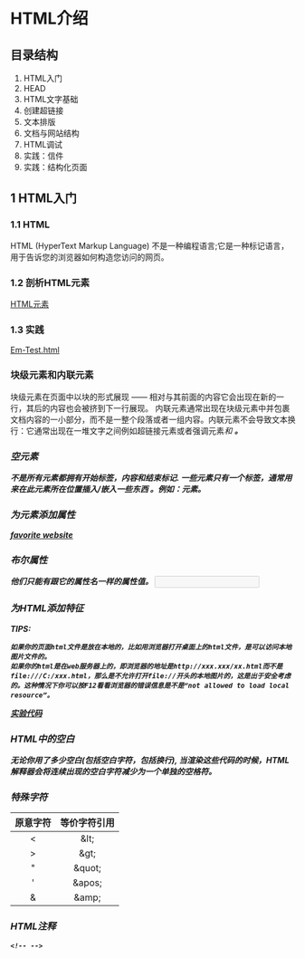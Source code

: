 # HTML介绍

## 目录结构

1. HTML入门
2. HEAD
3. HTML文字基础
4. 创建超链接
5. 文本排版
6. 文档与网站结构
7. HTML调试
8. 实践：信件
9. 实践：结构化页面

## 1 HTML入门

### 1.1 HTML

HTML (HyperText Markup Language) 不是一种编程语言;它是一种标记语言，用于告诉您的浏览器如何构造您访问的网页。

### 1.2 剖析HTML元素

[HTML元素](../TEST_PROJ/images/HTML_ELEMENT.png)

### 1.3 实践

[Em-Test.html](../TEST_PROJ/Em-Test.html)

### 块级元素和内联元素

块级元素在页面中以块的形式展现 —— 相对与其前面的内容它会出现在新的一行，其后的内容也会被挤到下一行展现。
内联元素通常出现在块级元素中并包裹文档内容的一小部分，而不是一整个段落或者一组内容。内联元素不会导致文本换行：它通常出现在一堆文字之间例如超链接元素<a>或者强调元素<em>和 <strong>。

### 空元素

不是所有元素都拥有开始标签，内容和结束标记. 一些元素只有一个标签，通常用来在此元素所在位置插入/嵌入一些东西 。例如：元素<img>。

### 为元素添加属性

<a href="https://www.mozilla.org/" title="The Mozilla homepage">favorite website</a>

### 布尔属性

他们只能有跟它的属性名一样的属性值。
<input type="text" disabled> 

### 为HTML添加特征

TIPS:
```
如果你的页面html文件是放在本地的，比如用浏览器打开桌面上的html文件，是可以访问本地图片文件的。
如果你的html是在web服务器上的，即浏览器的地址是http://xxx.xxx/xx.html而不是file:///C:/xxx.html，那么是不允许打开file://开头的本地图片的，这是出于安全考虑的。这种情况下你可以按F12看看浏览器的错误信息是不是“not allowed to load local resource”。
```
[实验代码](../TEST_PROJ/Em-Test.html)

### HTML中的空白

无论你用了多少空白(包括空白字符，包括换行), 当渲染这些代码的时候，HTML解释器会将连续出现的空白字符减少为一个单独的空格符。


### 特殊字符

|原意字符|等价字符引用|
|:-----:|:-----:|
| < | \&lt; |
| > | \&gt; |
| " | \&quot;|
| ' | \&apos;|
| & | \&amp;|

### HTML注释

```
<!-- -->
```
